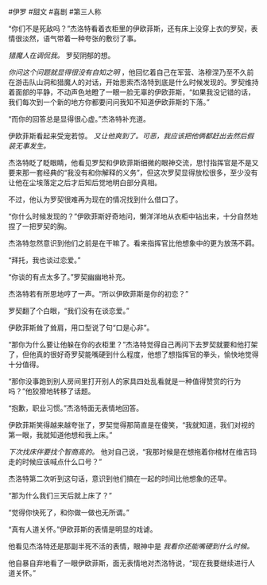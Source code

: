 #伊罗 #甜文 #喜剧 #第三人称 

“你们不是死敌吗？”杰洛特看着衣柜里的伊欧菲斯，还有床上没穿上衣的罗契，表情很淡然，语气带着一种夸张的敷衍了事。

_猎魔人在调侃我。_ 罗契阴郁的想。

_你问这个问题就显得很没有自知之明_ ，他回忆着自己在军营、洛穆涅乃至不久前在游击队山洞和猎魔人的对话，开始思索杰洛特到底是什么时候发现的。罗契维持着面部的平静，不动声色地瞪了一眼一脸无辜的伊欧菲斯，“如果我没记错的话，我们每次到一个新的地方你都要问问我知不知道伊欧菲斯的下落。”

“而你的回答总是显得很心虚。”杰洛特补充道。

伊欧菲斯看起来受宠若惊。 _又让他爽到了。可恶，我应该把他俩都赶出去然后假装无事发生。_

杰洛特眨了眨眼睛，他看见罗契和伊欧菲斯细微的眼神交流，思忖指挥官是不是又要来那一套经典的“我没有和你解释的义务”，但这次罗契显得放松很多，至少没有让他在尘埃落定之后才后知后觉地明白部分真相。

不过，他认为罗契很难再为现在的情况找到什么借口了。

“你什么时候发现的？”伊欧菲斯好奇地问，懒洋洋地从衣柜中钻出来，十分自然地捏了一把罗契的胸。

杰洛特忽然意识到他们之前是在干嘛了。看来指挥官比他想象中的更为放荡不羁。

“拜托，我也谈过恋爱。”

“你谈的有点太多了。”罗契幽幽地补充。

杰洛特若有所思地哼了一声。“所以伊欧菲斯是你的初恋？”

罗契翻了个白眼，“我们没有在谈恋爱。”

伊欧菲斯耸了耸肩，用口型说了句“口是心非”。

“那你为什么要让他躲在你的衣柜里？”杰洛特觉得自己再问下去罗契就要和他打架了，但他真的很好奇罗契能嘴硬到什么程度，他想了想指挥官的拳头，愉快地觉得十分值得。

“那你没事跑到别人房间里打开别人的家具四处乱看就是一种值得赞赏的行为吗？”他狡猾地转移了话题。

“抱歉，职业习惯。”杰洛特面无表情地回答。

伊欧菲斯笑得越来越夸张了，罗契觉得那简直是在傻笑，“我就知道，我们对视的第一眼，我就知道他想和我上床。”

_下次找床伴要找个智商高的。_ 他对自己说，“我那时候是在想拖着你棺材在维吉玛走的时候应该喊点什么口号？”

杰洛特第二次听到这句话，意识到他们搞在一起的时间比他想象的还早。

“那为什么我们三天后就上床了？”

“觉得你快死了，和你做一做也无所谓。”

“真有人道关怀。”伊欧菲斯的表情是明显的戏谑。

他看见杰洛特还是那副半死不活的表情，眼神中是 _我看你还能嘴硬到什么时候。_

他自暴自弃地看了一眼伊欧菲斯，面无表情地对杰洛特说，“现在我要继续进行人道关怀。”